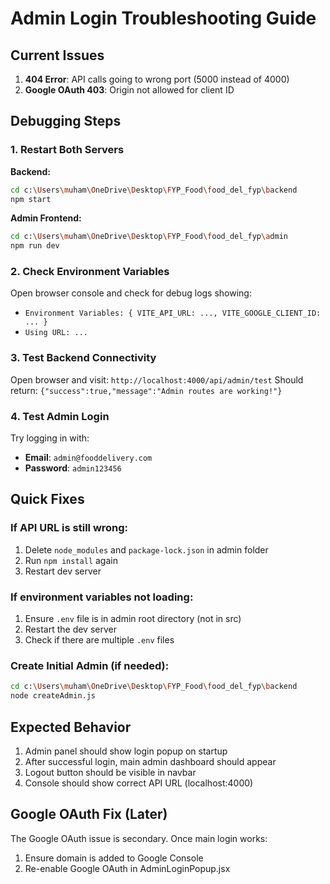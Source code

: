 # Admin Login Troubleshooting Guide

## Current Issues
1. **404 Error**: API calls going to wrong port (5000 instead of 4000)
2. **Google OAuth 403**: Origin not allowed for client ID

## Debugging Steps

### 1. Restart Both Servers
**Backend:**
```bash
cd c:\Users\muham\OneDrive\Desktop\FYP_Food\food_del_fyp\backend
npm start
```

**Admin Frontend:**
```bash
cd c:\Users\muham\OneDrive\Desktop\FYP_Food\food_del_fyp\admin
npm run dev
```

### 2. Check Environment Variables
Open browser console and check for debug logs showing:
- `Environment Variables: { VITE_API_URL: ..., VITE_GOOGLE_CLIENT_ID: ... }`
- `Using URL: ...`

### 3. Test Backend Connectivity
Open browser and visit: `http://localhost:4000/api/admin/test`
Should return: `{"success":true,"message":"Admin routes are working!"}`

### 4. Test Admin Login
Try logging in with:
- **Email**: `admin@fooddelivery.com`
- **Password**: `admin123456`

## Quick Fixes

### If API URL is still wrong:
1. Delete `node_modules` and `package-lock.json` in admin folder
2. Run `npm install` again
3. Restart dev server

### If environment variables not loading:
1. Ensure `.env` file is in admin root directory (not in src)
2. Restart the dev server
3. Check if there are multiple `.env` files

### Create Initial Admin (if needed):
```bash
cd c:\Users\muham\OneDrive\Desktop\FYP_Food\food_del_fyp\backend
node createAdmin.js
```

## Expected Behavior
1. Admin panel should show login popup on startup
2. After successful login, main admin dashboard should appear
3. Logout button should be visible in navbar
4. Console should show correct API URL (localhost:4000)

## Google OAuth Fix (Later)
The Google OAuth issue is secondary. Once main login works:
1. Ensure domain is added to Google Console
2. Re-enable Google OAuth in AdminLoginPopup.jsx